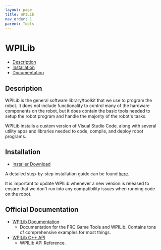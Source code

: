 ```yaml
---
layout: page
title: WPILib
nav_order: 1
parent: Tools
---
```


# WPILib

* [Description](#description)
* [Installation](#installation)
* [Documentation](#documentation)

## Description

WPILib is the general software library/toolkit that we use to program the robot. It does not include functionality to control many of the hardware components on the robot, but it does contain the basic tools needed to setup the robot program and handle the majority of the robot's tasks.

WPILib installs a custom version of Visual Studio Code, along with several utility apps and libraries needed to code, compile, and deploy robot programs.

## Installation

* [Installer Download](https://github.com/wpilibsuite/allwpilib/releases/latest)

A detailed step-by-step installation guide can be found [here](https://docs.wpilib.org/en/stable/docs/zero-to-robot/step-2/wpilib-setup.html).

It is important to update WPILib whenever a new version is released to ensure that we don't run into any compatibility issues when running code on the robot.

## Official Documentation
* [WPILib Documentation](http://docs.wpilib.org/)
  - Documentation for the FRC Game Tools and WPILib. Contains tons of comprehensive examples for most things.
* [WPILib C++ API](https://github.wpilib.org/allwpilib/docs/release/cpp/index.html)
  - WPILib API Reference.